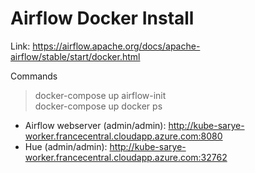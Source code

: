# Airflow Docker Install

Link: https://airflow.apache.org/docs/apache-airflow/stable/start/docker.html

Commands

> docker-compose up airflow-init<br>
> docker-compose up
> docker ps

- Airflow webserver (admin/admin): http://kube-sarye-worker.francecentral.cloudapp.azure.com:8080
- Hue (admin/admin): http://kube-sarye-worker.francecentral.cloudapp.azure.com:32762